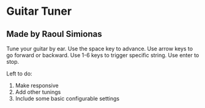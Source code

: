 # Guitar Tuner
## Made by Raoul Simionas

Tune your guitar by ear. Use the space key to advance. Use arrow keys to go forward or backward. Use 1-6 keys to trigger specific string. Use enter to stop.

Left to do:
1. Make responsive
2. Add other tunings
3. Include some basic configurable settings
